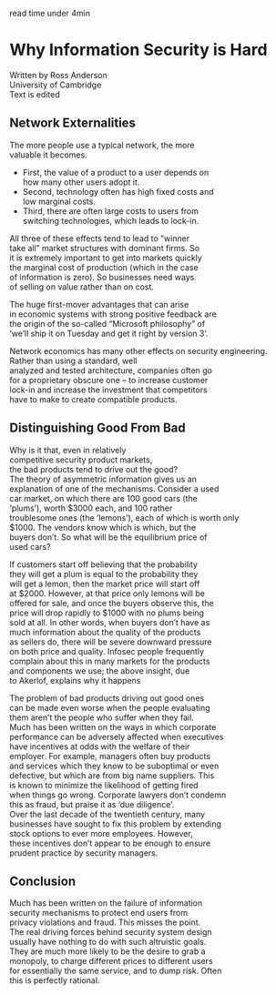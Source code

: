 read time under 4min
# Why Information Security is Hard
Written by Ross Anderson <br>
University of Cambridge <br>
Text is edited
## Network Externalities
The more people use a typical network, the more <br>
valuable it becomes.
- First, the value of a product to a user depends on<br>
how many other users adopt it.
- Second, technology often has high fixed costs and<br>
low marginal costs.
- Third, there are often large costs to users from<br>
switching technologies, which leads to lock-in.

All three of these effects tend to lead to ”winner<br>
take all” market structures with dominant firms. So<br>
it is extremely important to get into markets quickly<br>
the marginal cost of production (which in the case<br>
of information is zero). So businesses need ways<br>
of selling on value rather than on cost.<br>

The huge first-mover advantages that can arise<br>
in economic systems with strong positive feedback are<br>
the origin of the so-called “Microsoft philosophy” of<br>
‘we’ll ship it on Tuesday and get it right by version 3’. 

Network economics has many other effects on security engineering. <br>
Rather than using a standard, well<br>
analyzed and tested architecture, companies often go<br>
for a proprietary obscure one – to increase customer<br>
lock-in and increase the investment that competitors<br>
have to make to create compatible products.<br>

## Distinguishing Good From Bad
Why is it that, even in relatively <br>
competitive  security product markets, <br>
the bad products tend to drive out the good?<br>
The theory of asymmetric information gives us an<br>
explanation of one of the mechanisms. Consider a used<br>
car market, on which there are 100 good cars (the<br>
‘plums’), worth $3000 each, and 100 rather <br>
troublesome ones (the ‘lemons’), each of which is worth only<br>
$1000. The vendors know which is which, but the<br>
buyers don’t. So what will be the equilibrium price of<br>
used cars?<br>

If customers start off believing that the probability<br>
they will get a plum is equal to the probability they<br>
will get a lemon, then the market price will start off<br>
at $2000. However, at that price only lemons will be<br>
offered for sale, and once the buyers observe this, the<br>
price will drop rapidly to $1000 with no plums being<br>
sold at all. In other words, when buyers don’t have as<br>
much information about the quality of the products<br>
as sellers do, there will be severe downward pressure<br>
on both price and quality. Infosec people frequently<br>
complain about this in many markets for the products <br>
and components we use; the above insight, due<br>
to Akerlof, explains why it happens<br>

The problem of bad products driving out good ones<br>
can be made even worse when the people evaluating <br>
them aren’t the people who suffer when they fail.<br>
Much has been written on the ways in which corporate <br>
performance can be adversely affected when executives <br>
have incentives at odds with the welfare of their<br>
employer. For example, managers often buy products<br>
and services which they know to be suboptimal or even<br>
defective, but which are from big name suppliers. This<br>
is known to minimize the likelihood of getting fired<br>
when things go wrong. Corporate lawyers don’t condemn <br>
this as fraud, but praise it as ‘due diligence’.<br>
Over the last decade of the twentieth century, many<br>
businesses have sought to fix this problem by extending<br> 
stock options to ever more employees. However,<br>
these incentives don’t appear to be enough to ensure<br>
prudent practice by security managers.<br>

## Conclusion
Much has been written on the failure of information <br>
security mechanisms to protect end users from<br>
privacy violations and fraud. This misses the point.<br>
The real driving forces behind security system design<br>
usually have nothing to do with such altruistic goals.<br>
They are much more likely to be the desire to grab a<br>
monopoly, to charge different prices to different users<br>
for essentially the same service, and to dump risk. Often<br>
this is perfectly rational.
